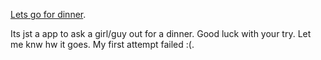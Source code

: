 [Lets go for dinner](lets-go-for-dinner.appspot.com).

Its jst a app to ask a girl/guy out for a dinner. Good luck with your try. Let me knw hw it goes. My first attempt failed :(.

